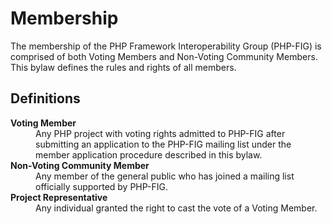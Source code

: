 Membership
==========

The membership of the PHP Framework Interoperability Group (PHP-FIG) is
comprised of both Voting Members and Non-Voting Community Members. This bylaw
defines the rules and rights of all members.

Definitions
-----------

<dl>
    <dt><strong>Voting Member</strong></dt>
    <dd>
        Any PHP project with voting rights admitted to PHP-FIG after
        submitting an application to the PHP-FIG mailing list under the
        member application procedure described in this bylaw.
    </dd>
    <dt><strong>Non-Voting Community Member</strong></dt>
    <dd>
        Any member of the general public who has joined a mailing list
        officially supported by PHP-FIG.
    </dd>
    <dt><strong>Project Representative</strong></dt>
    <dd>
        Any individual granted the right to cast the vote of a Voting
        Member.
    </dd>
</dl>